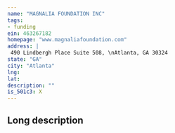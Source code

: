 ```yaml
---
name: "MAGNALIA FOUNDATION INC"
tags:
- funding
ein: 463267182
homepage: "www.magnaliafoundation.com"
address: |
 490 Lindbergh Place Suite 508, \nAtlanta, GA 30324
state: "GA"
city: "Atlanta"
lng: 
lat: 
description: ""
is_501c3: X
---
```


## Long description


